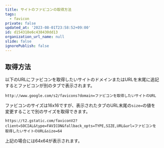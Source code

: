```yaml
---
title: サイトのファビコンの取得方法
tags:
  - favicon
private: false
updated_at: '2023-08-01T23:58:52+09:00'
id: d154318e6c438430dd13
organization_url_name: null
slide: false
ignorePublish: false
---
```


## 取得方法

以下のURLにファビコンを取得したいサイトのドメインまたはURLを末尾に追記するとファビコンが別のタブで表示されます。

```
http://www.google.com/s2/favicons?domain=ファビコンを取得したいサイトのURL
```
ファビコンのサイズは16x16ですが、表示されたタブのURL末尾の`size=`の値を変更することで別のサイズを取得できます。

```
https://t2.gstatic.com/faviconV2?client=SOCIAL&type=FAVICON&fallback_opts=TYPE,SIZE,URL&url=ファビコンを取得したいサイトのURL&size=64

```

上記の場合には64x64が表示されます。
